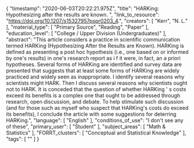 {
    "timestamp": "2020-06-03T20:22:21.975Z",
    "title": "HARKing: Hypothesizing after the results are known. ",
    "link_to_resource": "https://doi.org/10.1207/s15327957pspr0203_4.",
    "creators": [
        "Kerr",
        "N. L."
    ],
    "material_type": [
        "Primary Source",
        "Reading",
        "Paper"
    ],
    "education_level": [
        "College / Upper Division (Undergraduates)"
    ],
    "abstract": "This article considers a practice in scientific communication termed HARKing (Hypothesizing After the Results are Known). HARKing is defined as presenting a post hoc hypothesis (i.e., one based on or informed by one's results) in one's research report as i f it were, in fact, an a priori hypotheses. Several forms of HARKing are identified and survey data are presented that suggests that at least some forms of HARKing are widely practiced and widely seen as inappropriate. I identify several reasons why scientists might HARK. Then I discuss several reasons why scientists ought not to HARK. It is conceded that the question of whether HARKing ' s costs exceed its benefits is a complex one that ought to be addressed through research, open discussion, and debate. To help stimulate such discussion (and for those such as myself who suspect that HARKing's costs do exceed its benefits), I conclude the article with some suggestions for deterring HARKing.",
    "language": [
        "English"
    ],
    "conditions_of_use": "I don't see any of these",
    "primary_user": [
        "Student"
    ],
    "subject_areas": [
        "Math & Statistics"
    ],
    "FORRT_clusters": [
        "Conceptual and Statistical Knowledge"
    ],
    "tags": [
        ""
    ]
}
